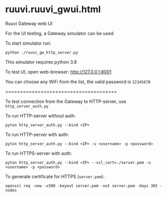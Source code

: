 # ruuvi.ruuvi_gwui.html
Ruuvi Gateway web UI

For the UI testing, a Gateway simulator can be used.

To start simulator run: 

`python ./ruuvi_gw_http_server.py`

This simulator requires python 3.8

To test UI, open web-browser: http://127.0.0.1:8001

You can choose any WiFi from the list, the valid password is `12345678`

======================================

To test connection from the Gateway to HTTP-server, use `http_server_auth.py`

To run HTTP-server without auth:

`pyton http_server_auth.py --bind <IP>`

To run HTTP-server with auth:

`pyton http_server_auth.py --bind <IP> -u <username> -p <password>`

To run HTTPS-server with auth:

`pyton http_server_auth.py --bind <IP> --ssl_cert=./server.pem -u <username> -p <password>`

To generate certificate for HTTPS (`server.pem`):

`openssl req -new -x509 -keyout server.pem -out server.pem -days 365 -nodes`
